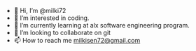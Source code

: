 - 👋 Hi, I’m @milki72
- 👀 I’m interested in coding.
- 🌱 I’m currently learning at alx software engineering program.
- 💞️ I’m looking to collaborate on git 
- 📫 How to reach me milkisen72@gmail.com

<!---
milki72/milki72 is a ✨ special ✨ repository because its `README.md` (this file) appears on your GitHub profile.
You can click the Preview link to take a look at your changes.
--->
